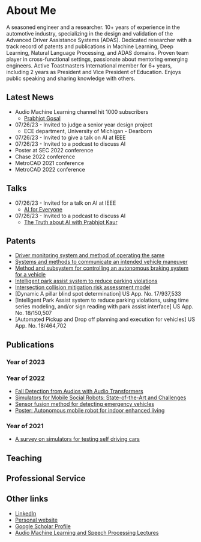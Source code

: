 # About Me
A seasoned engineer and a researcher. 10+ years of experience in the automotive industry, specializing in the design and validation of the Advanced Driver Assistance Systems (ADAS). Dedicated researcher with a track record of patents and publications in Machine Learning, Deep Learning, Natural Language Processing, and ADAS domains. 
Proven team player in cross-functional settings, passionate about mentoring emerging engineers. Active Toastmasters International member for 6+ years, including 2 years as President and Vice President of Education. Enjoys public speaking and sharing knowledge with others.

## Latest News
* Audio Machine Learning channel hit 1000 subscribers
  * [Prabhjot Gosal](https://www.youtube.com/@prabhjotgosal2489)
* 07/26/23 - Invited to judge a senior year design project
  * ECE department, University of Michigan - Dearborn
* 07/26/23 - Invited to give a talk on AI at IEEE
* 07/26/23 - Invited to a podcast to discuss AI 
* Poster at SEC 2022 conference
* Chase 2022 conference
* MetroCAD 2021 conference
* MetroCAD 2022 conference
    

## Talks
* 07/26/23 - Invited for a talk on AI at IEEE
  * [AI for Everyone](https://www.youtube.com/watch?v=7fwSLF2Q58w)
* 07/26/23 - Invited to a podcast to discuss AI 
  * [The Truth about AI with Prabhjot Kaur](https://www.youtube.com/watch?v=hLM2Wx8Df28)

## Patents
* [Driver monitoring system and method of operating the same](https://patents.google.com/patent/US10552695B1/en)
* [Systems and methods to communicate an intended vehicle maneuver](https://patents.google.com/patent/US20210146827A1/en)
* [Method and subsystem for controlling an autonomous braking system for a vehicle](https://patents.google.com/patent/US11198418B2/en)
* [Intelligent park assist system to reduce parking violations](https://patents.google.com/patent/US20220351622A1/en)
* [Intersection collision mitigation risk assessment model](https://patents.google.com/patent/US20220410882A1/en)
* [Dynamic A pillar blind spot determination] US App. No. 17/937,533
* [Intelligent Park Assist system to reduce parking violations, using time series modeling, and/or sign reading with park assist interface] US App. No.	18/150,507
* [Automated Pickup and Drop off planning and execution for vehicles] US App. No. 18/464,702

## Publications
### Year of 2023
### Year of 2022
* [Fall Detection from Audios with Audio Transformers](https://www.sciencedirect.com/science/article/abs/pii/S2352648322000745)
* [Simulators for Mobile Social Robots: State-of-the-Art and Challenges](https://ieeexplore.ieee.org/abstract/document/9844905)
* [Sensor fusion method for detecting emergency vehicles](https://www.researchdisclosure.com/database/RD696088)
* [Poster: Autonomous mobile robot for indoor enhanced living](https://ieeexplore.ieee.org/abstract/document/9996796)
### Year of 2021
* [A survey on simulators for testing self driving cars](https://ieeexplore.ieee.org/abstract/document/9499331)

## Teaching

## Professional Service

## Other links
* [LinkedIn](https://www.linkedin.com/in/pkaur1/)
* [Personal website](https://prabhjotkaurgosal.com/)
* [Google Scholar Profile](https://scholar.google.com/citations?hl=en&user=vh9GkwUAAAAJ)
* [Audio Machine Learning and Speech Processing Lectures](https://www.youtube.com/@prabhjotgosal2489)







